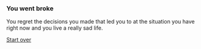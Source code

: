 ### You went broke

You regret the decisions you made that led you to at the situation you have right now and you live a really sad life.

[Start over](../home.md)
